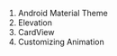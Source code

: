 1. Android Material Theme
2. Elevation <Scattering shadow like>
3. CardView
4. Customizing Animation
